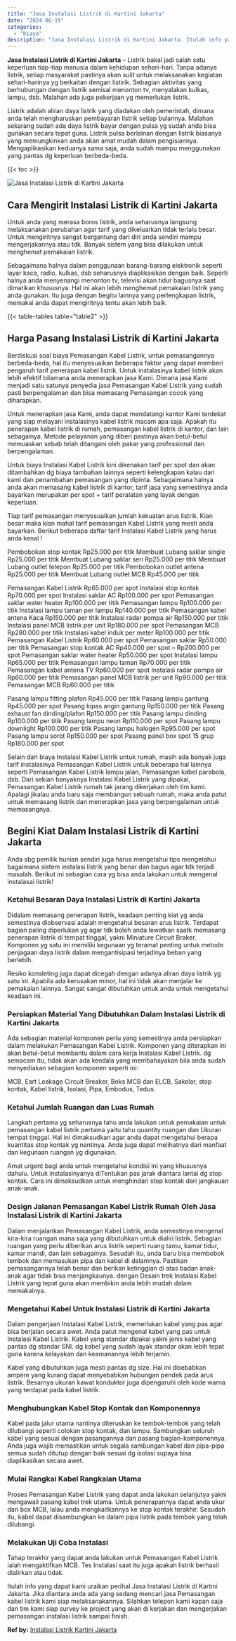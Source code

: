 ```yaml
---
title: "Jasa Instalasi Listrik di Kartini Jakarta"
date: "2024-06-19"
categories: 
  - "biaya"
description: "Jasa Instalasi Listrik di Kartini Jakarta. Itulah info yang dapat kami uraikan perihal Jasa Instalasi Listrik di Kartini Jakarta. Jika diantara anda ada yang..."
---
```


**Jasa Instalasi Listrik di Kartini Jakarta** – Listrik bakal jadi salah satu keperluan tiap-tiap manusia dalam kehidupan sehari-hari. Tanpa adanya listrik, setiap masyarakat pastinya akan sulit untuk melaksanakan kegiatan sehari-harinya yg berkaitan dengan listirik. Sebagian aktivitas yang berhubungan dengan listrik semisal menonton tv, menyalakan kulkas, lampu, dsb. Malahan ada juga pekerjaan yg memerlukan listrik.

Listrik adalah aliran daya listrik yang diadakan oleh pemerintah, dimana anda telah mengharuskan pembayaran listrik setiap bulannya. Malahan sekarang sudah ada daya listrik bayar dengan pulsa yg sudah anda bisa gunakan secara tepat guna. Listrik pulsa berlainan dengan listrik biasanya yang memungkinkan anda akan amat mudah dalam pengisiannya. Mengaplikasikan keduanya sama saja, anda sudah mampu menggunakan yang pantas dg keperluan berbeda-beda.

{{< toc >}}

![Jasa Instalasi Listrik di Kartini Jakarta](/images/instalasi-listrik-murah01.png)

## Cara Mengirit Instalasi Listrik di Kartini Jakarta

Untuk anda yang merasa boros listrik, anda seharusnya langsung melaksanakan perubahan agar tarif yang dikeluarkan tidak terlalu besar. Untuk mengiritnya sangat bergantung dari diri anda sendiri mampu mengerjakannya atau tdk. Banyak sistem yang bisa dilakukan untuk menghemat pemakaian listrik.

Sebagaimana halnya dalam penggunaan barang-barang elektronik seperti layar kaca, radio, kulkas, dsb seharusnya diaplikasikan dengan baik. Seperti halnya anda menyenangi menonton tv, televisi akan tidur bagusnya saat dimatikan khususnya. Hal ini akan lebih menghemat pemakaian listrik yang anda gunakan. Itu juga dengan begitu lainnya yang perlengkapan listrik, memakai anda dapat mengiritnya tentu akan lebih baik.

{{< table-tables table="table2" >}}

## Harga Pasang Instalasi Listrik di Kartini Jakarta

Berdiskusi soal biaya Pemasangan Kabel Listrik, untuk pemasangannya berbeda-beda, hal itu menyesuaikan beberapa faktor yang dapat memberi pengaruh tarif penerapan kabel listrik. Untuk instalasinya kabel listrik akan lebih efektif bilamana anda menerapkan jasa Kami. Dimana jasa Kami menjadi satu satunya penyedia jasa Pemasangan Kabel Listrik yang sudah pasti berpengalaman dan bisa memasang Pemasangan cocok yang diharapkan.

Untuk menerapkan jasa Kami, anda dapat mendatangi kantor Kami terdekat yang siap melayani instalasinya kabel listrik macam apa saja. Apakah itu penerapan kabel listrik di rumah, pemasangan kabel listrik di kantor, dan lain sebagainya. Metode pelayanan yang diberi pastinya akan betul-betul memuaskan sebab telah ditangani oleh pakar yang professional dan berpengalaman.

Untuk biaya Instalasi Kabel Listrik kini dikenakan tarif per spot dan akan ditambahkan dg biaya tambahan lainnya seperti kelengkapan kalau dari kami dan penambahan pemasangan yang dipinta. Sebagaimana halnya anda akan memasang kabel listrik di kantor, tarif jasa yang semestinya anda bayarkan merupakan per spot + tarif peralatan yang layak dengan keperluan.

Tiap tarif pemasangan menyesuaikan jumlah kekuatan arus listrik. Kian besar maka kian mahal tarif pemasangan Kabel Listrik yang mesti anda bayarkan. Berikut beberapa daftar tarif Instalasi Kabel Listrik yang harus anda kenal !

Pembobokan stop kontak Rp25.000 per titik Membuat Lubang saklar single Rp25.000 per titik Membuat Lubang saklar seri Rp25.000 per titik Membuat Lubang outlet telepon Rp25.000 per titik Pembobokan outlet antena Rp25.000 per titik Membuat Lubang outlet MCB Rp45.000 per titik

Pemasangan Kabel Listrik Rp65.000 per spot Instalasi stop kontak Rp70.000 per spot Instalasi saklar AC Rp100.000 per spot Pemasangan saklar water heater Rp100.000 per titik Pemasangan lampu Rp100.000 per titik Instalasi lampu taman per lampu Rp140.000 per titik Pemasangan kabel antena Kaca Rp150.000 per titik Instalasi radar pompa air Rp150.000 per titik Instalasi panel MCB listrik per unit Rp180.000 per spot Pemasangan MCB Rp280.000 per titik Instalasi kabel induk per meter Rp100.000 per titik Pemasangan Kabel Listrik Rp60.000 per spot Pemasangan saklar Rp50.000 per titik Pemasangan stop kontak AC Rp40.000 per spot – Rp200.000 per spot Pemasangan saklar water heater Rp50.000 per spot Instalasi lampu Rp65.000 per titik Pemasangan lampu taman Rp70.000 per titik Pemasangan kabel antena TV Rp60.000 per spot Instalasi radar pompa air Rp60.000 per titik Pemasangan panel MCB listrik per unit Rp90.000 per titik Pemasangan MCB Rp60.000 per titik

Pasang lampu fitting plafon Rp45.000 per titik Pasang lampu gantung Rp45.000 per spot Pasang kipas angin gantung Rp150.000 per titik Pasang exhaust fan dinding/plafon Rp150.000 per titik Pasang lampu dinding Rp100.000 per titik Pasang lampu neon Rp110.000 per spot Pasang lampu downlight Rp100.000 per titik Pasang lampu halogen Rp95.000 per spot Pasang lampu sorot Rp150.000 per spot Pasang panel box spot 15 grup Rp180.000 per spot

Selain dari biaya Instalasi Kabel Listrik untuk rumah, masih ada banyak juga tarif instalasinya Pemasangan Kabel Listrik untuk beberapa hal lainnya seperti Pemasangan Kabel Listrik lampu jalan, Pemasangan kabel parabola, dsb. Dari sekian banyaknya Instalasi Kabel Listrik yang dipakai, Pemasangan Kabel Listrik rumah tak jarang dikerjakan oleh tim kami. Apalagi jikalau anda baru saja membangun sebuah rumah, maka anda patut untuk memasang listrik dan menerapkan jasa yang berpengalaman untuk memasangnya.

## Begini Kiat Dalam Instalasi Listrik di Kartini Jakarta


Anda sbg pemilik hunian sendiri juga harus mengetahui tips mengetahui bagaimana sistem instalasi listrik yang benar dan bagus agar tdk terjadi masalah. Berikut ini sebagian cara yg bisa anda lakukan untuk mengenal instalasai listrik!

### Ketahui Besaran Daya Instalasi Listrik di Kartini Jakarta

Didalam memasang penerapan listrik, keadaan penting kiat yg anda semestinya diobservasi adalah mengetahui besaran arus listrik. Terdapat bagian paling diperlukan yg agar tdk boleh anda lewatkan saatk memasang penerapan listrik di tempat tinggal, yakni Miniature Circuit Braker. Komponen yg satu ini memiliki kegunaan yg teramat penting untuk metode penjagaan daya listrik dalam mengantisipasi terjadinya beban yang berlebih.

Resiko konsleting juga dapat dicegah dengan adanya aliran daya listrik yg satu ini. Apabila ada kerusakan minor, hal ini tidak akan menjalar ke pemakaian lainnya. Sangat sangat dibutuhkan untuk anda untuk mengetahui keadaan ini.

### Persiapkan Material Yang Dibutuhkan Dalam Instalasi Listrik di Kartini Jakarta

Ada sebagian material komponen perlu yang semestinya anda persiapkan dalam melakukan Pemasangan Kabel Listrik. Komponen yang diterapkan ini akan betul-betul membantu dalam cara kerja Instalasi Kabel Listrik. dg semacam itu, tidak akan ada kendala yang membahayakan bila anda sudah menyediakan sebagian komponen seperti ini:

MCB, Eart Leakage Circuit Breaker, Boks MCB dan ELCB, Sakelar, stop kontak, Kabel listrik, Isolasi, Pipa, Embodus, Tedus.

### Ketahui Jumlah Ruangan dan Luas Rumah

Langkah pertama yg seharusnya tahu anda lakukan untuk pemakaian untuk pemasangan kabel listrik pertama yaitu tahu quantity ruangan dan Ukuran tempat tinggal. Hal ini dimaksudkan agar anda dapat mengetahui berapa kuantitas stop kontak yg nantinya. Anda juga dapat melihatnya dari manfaat dan kegunaan ruangan yg digunakan.

Amat urgent bagi anda untuk mengetahui kondisi ini yang khususnya dahulu. Untuk instalasinyanya diTentukan pas jarak diantara lantai dg stop kontak. Cara ini dimaksudkan untuk menghindari stop kontak dari jangkauan anak-anak.

### Design Jalanan Pemasangan Kabel Listrik Rumah Oleh Jasa Instalasi Listrik di Kartini Jakarta

Dalam menjalankan Pemasangan Kabel Listrik, anda semestinya mengenal kira-kira ruangan mana saja yang dibutuhkan untuk dialiri listrik. Sebagian ruangan yang perlu diberikan arus listrik seperti ruang tamu, kamar tidur, kamar mandi, dan lain sebagainya. Sesudah itu, anda baru bisa membobok tembok dan memasukan pipa dan kabel di dalamnya. Pastikan pemasangannya telah benar dan berikan ketinggian di atas badan anak-anak agar tidak bisa menjangkaunya. dengan Desain trek Instalasi Kabel Listrik yang tepat guna akan membikin anda lebih mudah dalam memakainya.

### Mengetahui Kabel Untuk Instalasi Listrik di Kartini Jakarta

Dalam pengerjaan Instalasi Kabel Listrik, memerlukan kabel yang pas agar bisa berjalan secara awet. Anda patut mengenal kabel yang pas untuk Instalasi Kabel Listrik. Kabel yang standar dipakai yakni jenis kabel yang pantas dg standar SNI. dg kabel yang sudah layak standar akan lebih tepat guna karena kelayakan dan keamanannya lebih terjamin.

Kabel yang dibutuhkan juga mesti pantas dg size. Hal ini disebabkan ampere yang kurang dapat menyebabkan hubungan pendek pada arus listrik. Besarnya ukuran kawat konduktor juga dipengaruhi oleh kode warna yang terdapat pada kabel listrik.

### Menghubungkan Kabel Stop Kontak dan Komponennya

Kabel pada jalur utama nantinya diteruskan ke tembok-tembok yang telah dilubangi seperti colokan stop kontak, dan lampu. Sambungkan seluruh kabel yang sesuai dengan pasangannya dan pasang bagian-komponennya. Anda juga wajib memastikan untuk segala sambungan kabel dan pipa-pipa semua sudah ditutup dengan baik sesuai dg isolasi supaya bisa diaplikasikan secara awet.

### Mulai Rangkai Kabel Rangkaian Utama

Proses Pemasangan Kabel Listrik yang dapat anda lakukan selanjutya yakni mengawali pasang kabel trek utama. Untuk penerapannya dapat anda ukur dari box MCB, lalau anda mengkaitkannya ke stop kontak terakhir. Sesudah itu, kabel dapat disambungkan ke dalam pipa listrik pada tembok yang telah dilubangi.

### Melakukan Uji Coba Instalasi

Tahap terakhir yang dapat anda lakukan untuk Pemasangan Kabel Listrik ialah mengaktifkan MCB. Tes Instalasi saat itu juga apakah listrik berhasil dialirkan atau tidak.

Itulah info yang dapat kami uraikan perihal Jasa Instalasi Listrik di Kartini Jakarta. Jika diantara anda ada yang sedang mencari jasa Pemasangan kabel listrik kami siap melaksanakannya. Silahkan telepon kami kapan saja dan tim kami siap survey ke project yang akan di kerjakan dan mengerjakan pemasangan instalasi listrik sampai finish.

**Ref by:** [Instalasi Listrik Kartini Jakarta](https://id.wikipedia.org/wiki/Instalasi)
